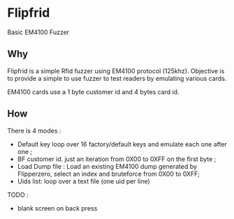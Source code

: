 # Flipfrid

Basic EM4100 Fuzzer

## Why

Flipfrid is a simple Rfid fuzzer using EM4100 protocol (125khz).
Objective is to provide a simple to use fuzzer to test readers by emulating various cards.

EM4100 cards use a 1 byte customer id and 4 bytes card id.

## How

There is 4 modes :
- Default key loop over 16 factory/default keys and emulate each one after one ;
- BF customer id. just an iteration from 0X00 to 0XFF on the first byte ;
- Load Dump file : Load an existing EM4100 dump generated by Flipperzero, select an index and bruteforce from 0X00 to 0XFF;
- Uids list: loop over a text file (one uid per line)

TODO : 
- blank screen on back press 
